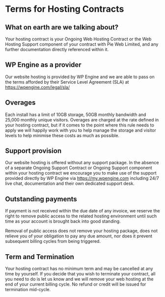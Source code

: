 # Terms for Hosting Contracts

## What on earth are we talking about?
Your hosting contract is your Ongoing Web Hosting Contract or the Web Hosting Support component of your contract with Pie Web Limited, and any further documentation directly referenced within it.

## WP Engine as a provider
Our website hosting is provided by WP Engine and we are able to pass on the terms afforded by their Service Level Agreement (SLA) at https://wpengine.com/legal/sla/

## Overages
Each install has a limit of 10GB storage, 50GB monthly bandwidth and 25,000 monthly unique visitors. Overages are charged at the rate defined in your hosting contract, but if it comes to the point where this rule needs to apply we will happily work with you to help manage the storage and visitor levels to help minimise these costs as much as possible.

## Support provision
Our website hosting is offered without any support package. In the absence of a separate Ongoing Support Contract or Ongoing Support component within your hosting contract we encourage you to make use of the support provided directly by WP Engine via https://my.wpengine.com including 24/7 live chat, documentation and their own dedicated support desk.

## Outstanding payments
If payment is not received within the due date of any invoice, we reserve the right to remove public access to the related hosting environment until such time as your account is brought back into good standing.

Removal of public access does not remove your hosting package, does not relieve you of your obligation to pay any due amount, nor does it prevent subsequent billing cycles from being triggered.

## Term and Termination
Your hosting contract has no minimum term and may be cancelled at any time by yourself. If you decide that you wish to terminate your contract, all you need to do is let us know and we will remove your web hosting at the end of your current billing cycle. No refund or credit will be issued for termination mid-cycle.
